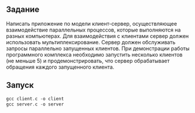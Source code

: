 ## Задание

Написать приложение по модели клиент-сервер, осуществляющее взаимодействие
параллельных процессов, которые выполняются на разных компьютерах. Для
взаимодействия с клиентами сервер должен использовать мультиплексирование.
Сервер должен обслуживать запросы параллельно запущенных клиентов. При
демонстрации работы программного комплекса необходимо запустить несколько
клиентов (не меньше 5) и продемонстрировать, что сервер обрабатывает обращения
каждого запущенного клиента.

## Запуск

```c
gcc client.c -o client
gcc server.c -o server
```